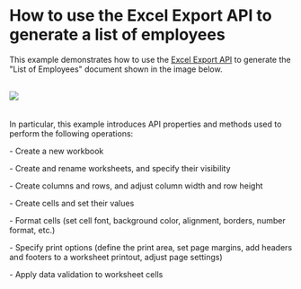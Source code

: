 # How to use the Excel Export API to generate a list of employees


<p>This example demonstrates how to use the <a href="https://documentation.devexpress.com/OfficeFileAPI/114031/Excel-Export-Library">Excel Export API</a> to generate the "List of Employees" document shown in the image below.</p>
<p><br /><img src="https://raw.githubusercontent.com/DevExpress-Examples/how-to-use-the-xl-export-api-to-generate-a-list-of-employees-t251723/15.1.3+/media/ccc75465-0b77-11e5-80bf-00155d62480c.png"> <br /><br /></p>
<p>In particular, this example introduces API properties and methods used to perform the following operations:</p>
<p>- Create a new workbook</p>
<p>- Create and rename worksheets, and specify their visibility</p>
<p>- Create columns and rows, and adjust column width and row height</p>
<p>- Create cells and set their values</p>
<p>- Format cells (set cell font, background color, alignment, borders, number format, etc.)</p>
<p>- Specify print options (define the print area, set page margins, add headers and footers to a worksheet printout, adjust page settings)</p>
<p>- Apply data validation to worksheet cells</p>
